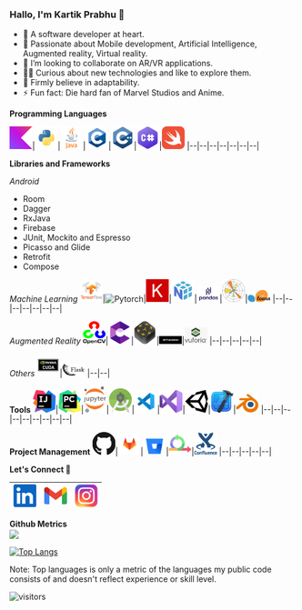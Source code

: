 
### Hallo, I'm Kartik Prabhu 👋

- 🔭 A software developer at heart.
- 🌱 Passionate about Mobile development, Artificial Intelligence, Augmented reality, Virtual reality.
- 🤖 I’m looking to collaborate on AR/VR applications.
- 👨‍💻 Curious about new technologies and like to explore them.
- 🤔 Firmly believe in adaptability.
- ⚡ Fun fact: Die hard fan of Marvel Studios and Anime. 


**Programming Languages**

<img title="Python" alt="Python" width="40px" src="https://raw.githubusercontent.com/github/explore/master/topics/kotlin/kotlin.png">|<img title="Kotlin" alt="Kotlin" width="40px"
src="https://raw.githubusercontent.com/github/explore/master/topics/python/python.png"/>|<img alt="Java" title="Java" width="40px" src="https://raw.githubusercontent.com/github/explore/master/topics/java/java.png">|<img title="C" alt="C" width="40px"  src="https://raw.githubusercontent.com/github/explore/master/topics/c/c.png">|<img title="C++" alt="C++" width="40px" src="https://raw.githubusercontent.com/github/explore/master/topics/cpp/cpp.png">|<img title="C#" alt="C#" width="40px" src="https://raw.githubusercontent.com/github/explore/master/topics/csharp/csharp.png">|<img title="Swift" alt="Swift" width="40px" src="https://raw.githubusercontent.com/github/explore/master/topics/swift/swift.png">
|--|--|--|--|--|--|--|


**Libraries and Frameworks**

*Android*
- Room
- Dagger
- RxJava
- Firebase
- JUnit, Mockito and Espresso
- Picasso and Glide
- Retrofit
- Compose

*Machine Learning*
<img title="Tensorflow" alt="Tensorflow" width="40px" src="https://raw.githubusercontent.com/github/explore/master/topics/tensorflow/tensorflow.png"/>|<img title="Pytorch" alt="Pytorch" width="40px" src="https://pytorch.org/assets/images/pytorch-logo.png"/>|<img title="Keras" alt="Keras" width="40px" src="https://raw.githubusercontent.com/github/explore/master/topics/keras/keras.png"/>|<img title="Numpy" alt="Numpy" width="40px" src="https://raw.githubusercontent.com/github/explore/master/topics/numpy/numpy.png"/>|<img title="Pandas" alt="Pandas" width="40px" src="https://github.com/kartikprabhu20/kartikprabhu20/blob/main/images/pandas.png"/>|<img title="Matplotlib" alt="Matplotlib" width="40px" src="https://github.com/kartikprabhu20/kartikprabhu20/blob/main/images/matplotlib.png"/>|<img title="SKLearn" alt="SKLearn" width="40px" src="https://github.com/kartikprabhu20/kartikprabhu20/blob/main/images/sklearn.png"/>
|--|--|--|--|--|--|--|

*Augmented Reality*
<img title="OpenCV" alt="OpenCV" width="40px" src="https://raw.githubusercontent.com/github/explore/master/topics/opencv/opencv.png"/>|<img title="ARCore" alt="ARCore" width="40px" src="https://github.com/kartikprabhu20/kartikprabhu20/blob/main/images/arcore.png"/>|<img title="ARKit" alt="ARKit" width="40px" src="https://github.com/kartikprabhu20/kartikprabhu20/blob/main/images/arkit.jpeg"/>|<img title="ARFoundation" alt="ARfoundation" width="40px" src="https://github.com/kartikprabhu20/kartikprabhu20/blob/main/images/arfoundation.png"/>|<img title="Vuforia" alt="Vuforia" width="40px" src="https://github.com/kartikprabhu20/kartikprabhu20/blob/main/images/vuforia.png"/>
|--|--|--|--|--|

*Others*
<img title="Cuda" alt="Cuda" width="40px" style="background-color:white" src="https://raw.githubusercontent.com/github/explore/master/topics/cuda/cuda.png"/>|<img title="Flask" alt="Flask" width="40px" src="https://github.com/kartikprabhu20/kartikprabhu20/blob/main/images/flask.png" />
|--|--|


**Tools**
<img title="IntelliJ" alt="IntelliJ" width="40px" src="https://github.com/kartikprabhu20/kartikprabhu20/blob/main/images/intellij.jpeg"/>|<img title="Pycharm" alt="Pycharm" width="40px" src="https://raw.githubusercontent.com/github/explore/master/topics/pycharm/pycharm.png"/>|<img title="Jupyter Notebook" alt="Jupyter Notebook" width="40px" src="https://github.com/kartikprabhu20/kartikprabhu20/blob/main/images/jupyter.png"/>|<img title="Android Studio" alt="Android Studio" width="40px" src="https://github.com/kartikprabhu20/kartikprabhu20/blob/main/images/AndroidStudio.png"/>|<img title="VSCode" alt="VSCode" width="40px" src="https://github.com/kartikprabhu20/kartikprabhu20/blob/main/images/VSCode.jpeg"/>|<img title="VisualStudio" alt="VisualStudio" width="40px" src="https://github.com/kartikprabhu20/kartikprabhu20/blob/main/images/VisualStudio.jpeg"/>|<img title="Unity" alt="Unity" width="40px" src="https://github.com/kartikprabhu20/kartikprabhu20/blob/main/images/unity.png"/>|<img title="Xcode" alt="Xcode" width="40px" src="https://raw.githubusercontent.com/github/explore/master/topics/xcode/xcode.png"/>|<img title="Blender" alt="Blender" width="40px" src="https://github.com/kartikprabhu20/kartikprabhu20/blob/main/images/blender.png"/>
|--|--|--|--|--|--|--|--|--|


**Project Management**
<img title="Github" alt="Github" width="40px" style="background-color:white" src="https://github.com/kartikprabhu20/kartikprabhu20/blob/main/images/github.jpeg" />|<img title="Gitlab" alt="Gitlab" width="40px" src="https://github.com/kartikprabhu20/kartikprabhu20/blob/main/images/gitlab.png"/>|<img title="Bitbucket" alt="Bitbucket" width="40px" src="https://github.com/kartikprabhu20/kartikprabhu20/blob/main/images/bitbucket.jpg"/>|<img title="Agile" alt="Agile" width="40px" src="https://github.com/kartikprabhu20/kartikprabhu20/blob/main/images/agile.png"/>|<img title="Confluence" alt="Confluence" width="40px" src="https://github.com/kartikprabhu20/kartikprabhu20/blob/main/images/confluence.png"/>
|--|--|--|--|--|
  
  
 **Let's Connect :handshake:**

<a href="https://www.linkedin.com/in/kartikprabhu20/"><img width="40px" src="https://github.com/kartikprabhu20/kartikprabhu20/blob/main/images/linkedin.png"></a>|<a href="mailto:prabhukartik20@gmail.com"><img width="40px" src="https://github.com/kartikprabhu20/kartikprabhu20/blob/main/images/gmail.png"></a>|<a href="https://www.instagram.com/kartik_prabhu_/"><img width="40px" src="https://github.com/kartikprabhu20/kartikprabhu20/blob/main/images/instagram.png"></a>
|--|--|--|
  
  
 **Github Metrics**  
<img align="center" src="https://github-readme-stats.vercel.app/api/?username=kartikprabhu20" />

[![Top Langs](https://github-readme-stats.vercel.app/api/top-langs/?username=kartikprabhu20)](https://github.com/anuraghazra/github-readme-stats)
<!-- <img align="center" src="https://github-readme-stats.vercel.app/api/top-langs/?username=kartikprabhu20&layout=compact&theme=buefy&hide_border=true" /> -->
 
 Note: Top languages is only a metric of the languages my public code consists of and doesn't reflect experience or skill level.

![visitors](https://visitor-badge-reloaded.herokuapp.com/badge?page_id=kartikprabhu20.kartikprabhu20&color=00df00) 

